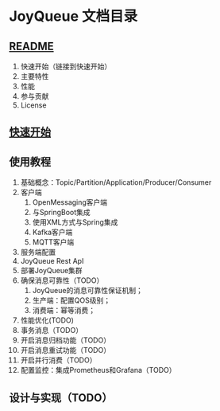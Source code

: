 # JoyQueue 文档目录

## [README](../../README.md)

1. 快速开始（链接到快速开始）
2. 主要特性
3. 性能
4. 参与贡献
5. License

## [快速开始](./quickstart.md)

## 使用教程

1. 基础概念：Topic/Partition/Application/Producer/Consumer
2. 客户端
   1. OpenMessaging客户端
   2. 与SpringBoot集成
   3. 使用XML方式与Spring集成
   4. Kafka客户端
   5. MQTT客户端
3. 服务端配置
4. JoyQueue Rest ApI
5. 部署JoyQueue集群
6. 确保消息可靠性（TODO）
   1. JoyQueue的消息可靠性保证机制；
   2. 生产端：配置QOS级别；
   3. 消费端：幂等消费；
7. 性能优化(TODO)
8. 事务消息（TODO）
9. 开启消息归档功能（TODO）
10. 开启消息重试功能（TODO）
11. 开启并行消费（TODO）
12. 配置监控：集成Prometheus和Grafana（TODO）

## 设计与实现（TODO）
